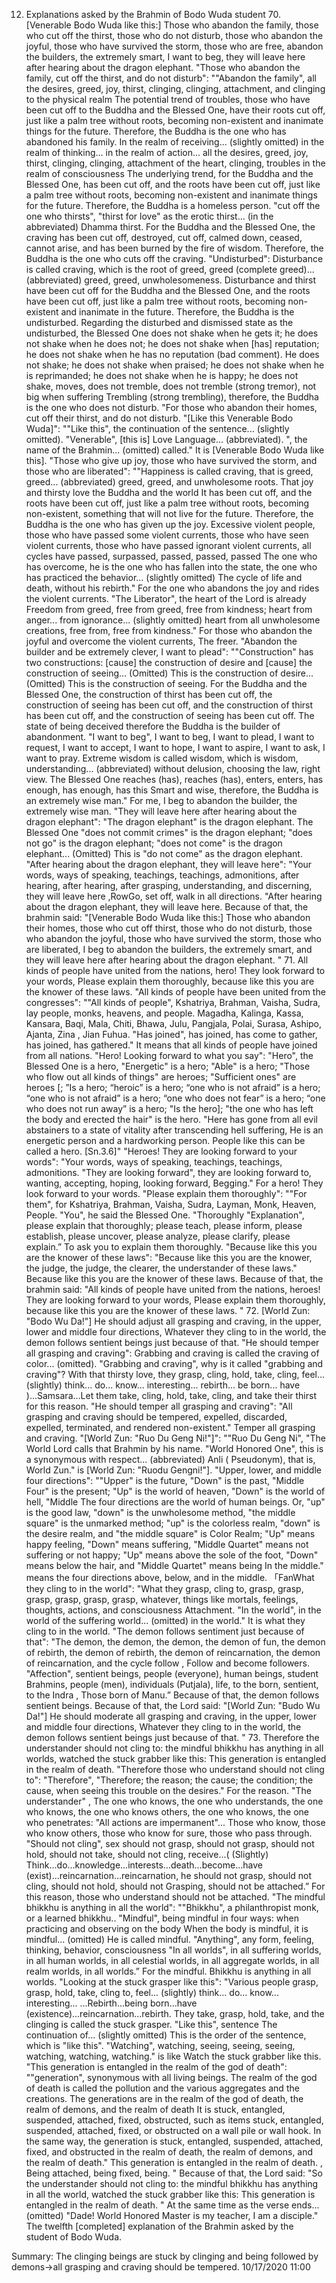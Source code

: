 12. Explanations asked by the Brahmin of Bodo Wuda student
    70. [Venerable Bodo Wuda like this:] Those who abandon the family, those who cut off the thirst, those who do not disturb, those who abandon the joyful, those who have survived the storm, those who are free,
       abandon the builders, the extremely smart, I want to beg, they will leave here after hearing about the dragon elephant.
"Those who abandon the family, cut off the thirst, and do not disturb": ""Abandon the family", all the desires, greed, joy, thirst, clinging, clinging, attachment, and clinging to the physical realm The potential trend of troubles, those who have been cut off to the Buddha and the Blessed One, have their roots cut off, just like a palm tree without roots, becoming non-existent and inanimate things for the future. Therefore, the Buddha is the one who has abandoned his family. In the realm of receiving... (slightly omitted) in the realm of thinking... in the realm of action... all the desires, greed, joy, thirst, clinging, clinging, attachment of the heart, clinging, troubles in the realm of consciousness The underlying trend, for the Buddha and the Blessed One, has been cut off, and the roots have been cut off, just like a palm tree without roots, becoming non-existent and inanimate things for the future. Therefore, the Buddha is a homeless person.
     "cut off the one who thirsts", "thirst for love" as the erotic thirst... (in the abbreviated) Dhamma thirst. For the Buddha and the Blessed One, the craving has been cut off, destroyed, cut off, calmed down, ceased, cannot arise, and has been burned by the fire of wisdom. Therefore, the Buddha is the one who cuts off the craving. "Undisturbed": Disturbance is called craving, which is the root of greed, greed (complete greed)... (abbreviated) greed, greed, unwholesomeness. Disturbance and thirst have been cut off for the Buddha and the Blessed One, and the roots have been cut off, just like a palm tree without roots, becoming non-existent and inanimate in the future. Therefore, the Buddha is the undisturbed. Regarding the disturbed and dismissed state as the undisturbed, the Blessed One does not shake when he gets it; he does not shake when he does not; he does not shake when [has] reputation; he does not shake when he has no reputation (bad comment). He does not shake; he does not shake when praised; he does not shake when he is reprimanded; he does not shake when he is happy; he does not shake, moves, does not tremble, does not tremble (strong tremor), not big when suffering Trembling (strong trembling), therefore, the Buddha is the one who does not disturb. "For those who abandon their homes, cut off their thirst, and do not disturb.
"[Like this Venerable Bodo Wuda]": ""Like this", the continuation of the sentence... (slightly omitted). "Venerable", [this is] Love Language... (abbreviated). ", the name of the Brahmin... (omitted) called." It is [Venerable Bodo Wuda like this].
"Those who give up joy, those who have survived the storm, and those who are liberated": ""Happiness is called craving, that is greed, greed... (abbreviated) greed, greed, and unwholesome roots. That joy and thirsty love the Buddha and the world It has been cut off, and the roots have been cut off, just like a palm tree without roots, becoming non-existent, something that will not live for the future. Therefore, the Buddha is the one who has given up the joy. Excessive violent people, those who have passed some violent currents, those who have seen violent currents, those who have passed ignorant violent currents, all cycles have passed, surpassed, passed, passed, passed The one who has overcome, he is the one who has fallen into the state, the one who has practiced the behavior... (slightly omitted) The cycle of life and death, without his rebirth." For the one who abandons the joy and rides the violent currents. "The Liberator", the heart of the Lord is already Freedom from greed, free from greed, free from kindness; heart from anger... from ignorance... (slightly omitted) heart from all unwholesome creations, free from, free from kindness." For those who abandon the joyful and overcome the violent currents, The freer.
"Abandon the builder and be extremely clever, I want to plead": ""Construction" has two constructions: [cause] the construction of desire and [cause] the construction of seeing... (Omitted) This is the construction of desire... (Omitted) This is the construction of seeing. For the Buddha and the Blessed One, the construction of thirst has been cut off, the construction of seeing has been cut off, and the construction of thirst has been cut off, and the construction of seeing has been cut off. The state of being deceived therefore the Buddha is the builder of abandonment. "I want to beg", I want to beg, I want to plead, I want to request, I want to accept, I want to hope, I want to aspire, I want to ask, I want to pray. Extreme wisdom is called wisdom, which is wisdom, understanding... (abbreviated) without delusion, choosing the law, right view. The Blessed One reaches (has), reaches (has), enters, enters, has enough, has enough, has this Smart and wise, therefore, the Buddha is an extremely wise man." For me, I beg to abandon the builder, the extremely wise man.
     "They will leave here after hearing about the dragon elephant": "The dragon elephant" is the dragon elephant. The Blessed One "does not commit crimes" is the dragon elephant; "does not go" is the dragon elephant; "does not come" is the dragon elephant... (Omitted) This is "do not come" as the dragon elephant. "After hearing about the dragon elephant, they will leave here": "Your words, ways of speaking, teachings, teachings, admonitions, after hearing, after hearing, after grasping, understanding, and discerning, they will leave here ,RowGo, set off, walk in all directions. "After hearing about the dragon elephant, they will leave here.
     Because of that, the brahmin said:
     "[Venerable Bodo Wuda like this:] Those who abandon their homes, those who cut off thirst, those who do not disturb, those who abandon the joyful, those who have survived the storm, those who are liberated,
       I beg to abandon the builders, the extremely smart, and they will leave here after hearing about the dragon elephant. "
     71. All kinds of people have united from the nations, hero! They look forward to your words,
       Please explain them thoroughly, because like this you are the knower of these laws.
"All kinds of people have been united from the congresses": ""All kinds of people", Kshatriya, Brahman, Vaisha, Sudra, lay people, monks, heavens, and people. Magadha, Kalinga, Kassa, Kansara, Baqi, Mala, Chiti, Bhawa, Julu, Pangjala, Polai, Surasa, Ashipo, Ajanta, Zina , Jian Fuhua. "Has joined", has joined, has come to gather, has joined, has gathered." It means that all kinds of people have joined from all nations.
"Hero! Looking forward to what you say": "Hero", the Blessed One is a hero, "Energetic" is a hero; "Able" is a hero; "Those who flow out all kinds of things" are heroes; "Sufficient ones" are heroes [; ”Is a hero; “heroic” is a hero; “one who is not afraid” is a hero; “one who is not afraid” is a hero; “one who does not fear” is a hero; “one who does not run away” is a hero; "Is the hero]; "the one who has left the body and erected the hair" is the hero.
     "Here has gone from all evil abstainers to a state of vitality after transcending hell suffering,
      He is an energetic person and a hardworking person. People like this can be called a hero. [Sn.3.6]"
"Heroes! They are looking forward to your words": "Your words, ways of speaking, teachings, teachings, admonitions. "They are looking forward", they are looking forward to, wanting, accepting, hoping, looking forward, Begging." For a hero! They look forward to your words.
"Please explain them thoroughly": ""For them", for Kshatriya, Brahman, Vaisha, Sudra, Layman, Monk, Heaven, People. "You", he said the Blessed One. "Thoroughly "Explanation", please explain that thoroughly; please teach, please inform, please establish, please uncover, please analyze, please clarify, please explain.” To ask you to explain them thoroughly.
     "Because like this you are the knower of these laws": "Because like this you are the knower, the judge, the judge, the clearer, the understander of these laws." Because like this you are the knower of these laws.
     Because of that, the brahmin said:
     "All kinds of people have united from the nations, heroes! They are looking forward to your words,
       Please explain them thoroughly, because like this you are the knower of these laws. "
    72. [World Zun: "Bodo Wu Da!"] He should adjust all grasping and craving, in the upper, lower and middle four directions,
       Whatever they cling to in the world, the demon follows sentient beings just because of that.
     "He should temper all grasping and craving": Grabbing and craving is called the craving of color... (omitted). "Grabbing and craving", why is it called "grabbing and craving"? With that thirsty love, they grasp, cling, hold, take, cling, feel... (slightly) think... do... know... interesting... rebirth... be born... have )...Samsara...Let them take, cling, hold, take, cling, and take their thirst for this reason. "He should temper all grasping and craving": "All grasping and craving should be tempered, expelled, discarded, expelled, terminated, and rendered non-existent." Temper all grasping and craving.
"[World Zun: "Ruo Du Geng Ni!"]": ""Ruo Du Geng Ni", "The World Lord calls that Brahmin by his name. "World Honored One", this is a synonymous with respect... (abbreviated) Anli ( Pseudonym), that is, World Zun." is [World Zun: "Ruodu Gengni!"].
"Upper, lower, and middle four directions": ""Upper" is the future, "Down" is the past, "Middle Four" is the present; "Up" is the world of heaven, "Down" is the world of hell, "Middle The four directions are the world of human beings. Or, "up" is the good law, "down" is the unwholesome method, "the middle square" is the unmarked method; "up" is the colorless realm, "down" is the desire realm, and "the middle square" is Color Realm; "Up" means happy feeling, "Down" means suffering, "Middle Quartet" means not suffering or not happy; "Up" means above the sole of the foot, "Down" means below the hair, and "Middle Quartet" means being In the middle." means the four directions above, below, and in the middle.
    「FanWhat they cling to in the world": "What they grasp, cling to, grasp, grasp, grasp, grasp, grasp, grasp, whatever, things like mortals, feelings, thoughts, actions, and consciousness Attachment. "In the world", in the world of the suffering world... (omitted) in the world." It is what they cling to in the world.
"The demon follows sentiment just because of that": "The demon, the demon, the demon, the demon of fun, the demon of rebirth, the demon of rebirth, the demon of reincarnation, the demon of reincarnation, and the cycle follow , Follow and become followers. "Affection", sentient beings, people (everyone), human beings, student Brahmins, people (men), individuals (Putjala), life, to the born, sentient, to the Indra , Those born of Manu.” Because of that, the demon follows sentient beings.
     Because of that, the Lord said:
     "[World Zun: "Budo Wu Da!"] He should moderate all grasping and craving, in the upper, lower and middle four directions,
       Whatever they cling to in the world, the demon follows sentient beings just because of that. "
    73. Therefore the understander should not cling to: the mindful bhikkhu has anything in all worlds,
       watched the stuck grabber like this: This generation is entangled in the realm of death.
"Therefore those who understand should not cling to": "Therefore", "Therefore; the reason; the cause; the condition; the cause, when seeing this trouble on the desires." For the reason. "The understander" , The one who knows, the one who understands, the one who knows, the one who knows others, the one who knows, the one who penetrates: "All actions are impermanent"... Those who know, those who know others, those who know for sure, those who pass through. "Should not cling", sex should not grasp, should not grasp, should not hold, should not take, should not cling, receive...( (Slightly) Think...do...knowledge...interests...death...become...have (exist)...reincarnation...reincarnation, he should not grasp, should not cling, should not hold, should not Grasping, should not be attached.” For this reason, those who understand should not be attached.
"The mindful bhikkhu is anything in all the world": ""Bhikkhu", a philanthropist monk, or a learned bhikkhu.. "Mindful", being mindful in four ways: when practicing and observing on the body When the body is mindful, it is mindful... (omitted) He is called mindful. "Anything", any form, feeling, thinking, behavior, consciousness "In all worlds", in all suffering worlds, in all human worlds, in all celestial worlds, in all aggregate worlds, in all realm worlds, in all worlds.” For the mindful. Bhikkhu is anything in all worlds.
"Looking at the stuck grasper like this": "Various people grasp, grasp, hold, take, cling to, feel... (slightly) think... do... know... interesting... ...Rebirth...being born...have (existence)...reincarnation...rebirth. They take, grasp, hold, take, and the clinging is called the stuck grasper. "Like this", sentence The continuation of... (slightly omitted) This is the order of the sentence, which is "like this". "Watching", watching, seeing, seeing, seeing, watching, watching, watching." is like Watch the stuck grabber like this.
"This generation is entangled in the realm of the god of death": ""generation", synonymous with all living beings. The realm of the god of death is called the pollution and the various aggregates and the creations. The generations are in the realm of the god of death, the realm of demons, and the realm of death It is stuck, entangled, suspended, attached, fixed, obstructed, such as items stuck, entangled, suspended, attached, fixed, or obstructed on a wall pile or wall hook. In the same way, the generation is stuck, entangled, suspended, attached, fixed, and obstructed in the realm of death, the realm of demons, and the realm of death." This generation is entangled in the realm of death. , Being attached, being fixed, being. "
     Because of that, the Lord said:
    "So the understander should not cling to: the mindful bhikkhu has anything in all the world,
       watched the stuck grabber like this: This generation is entangled in the realm of death. "
     At the same time as the verse ends... (omitted) "Dade! World Honored Master is my teacher, I am a disciple."
     The twelfth [completed] explanation of the Brahmin asked by the student of Bodo Wuda.


Summary:
  The clinging beings are stuck by clinging and being followed by demons→all grasping and craving should be tempered.
  10/17/2020 11:00
